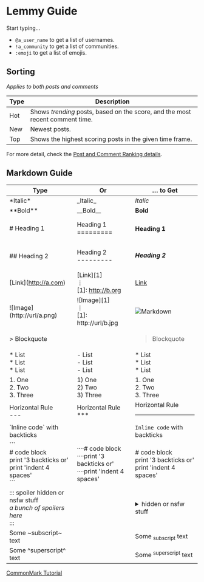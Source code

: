 # Lemmy Guide

Start typing...

- `@a_user_name` to get a list of usernames.
- `!a_community` to get a list of communities.
- `:emoji` to get a list of emojis.

## Sorting

*Applies to both posts and comments*

Type | Description
--- | ---
Hot | Shows *trending* posts, based on the score, and the most recent comment time.
New | Newest posts.
Top | Shows the highest scoring posts in the given time frame.

For more detail, check the [Post and Comment Ranking details](about_ranking.md).

## Markdown Guide

Type | Or | … to Get 
--- | --- | ---
\*Italic\* | \_Italic\_  | _Italic_ 
\*\*Bold\*\* | \_\_Bold\_\_ | **Bold** 
\# Heading 1 | Heading 1 <br> ========= | <h4>Heading 1</h4>
\## Heading 2 | Heading 2 <br>--------- | <h5>Heading 2</h5>
\[Link\](http://a.com) | \[Link\]\[1\]<br>⋮ <br>\[1\]: http://b.org | [Link](https://commonmark.org/) 
!\[Image\](http://url/a.png) | !\[Image\]\[1\]<br>⋮ <br>\[1\]: http://url/b.jpg | ![Markdown](https://commonmark.org/help/images/favicon.png) 
\> Blockquote | | <blockquote>Blockquote</blockquote>
\* List <br>\* List <br>\* List | \- List <br>\- List <br>\- List <br> | *   List <br>*   List <br>*   List <br>
1\. One <br>2\. Two <br>3\. Three | 1) One<br>2) Two<br>3) Three | 1.  One<br>2.  Two<br>3.  Three
Horizontal Rule <br>\--- | Horizontal Rule<br>\*\*\* | Horizontal Rule  <br><hr>
\`Inline code\` with backticks | |`Inline code` with backticks 
\`\`\`<br>\# code block <br>print '3 backticks or'<br>print 'indent 4 spaces' <br>\`\`\` | ····\# code block<br>····print '3 backticks or'<br>····print 'indent 4 spaces' | \# code block <br>print '3 backticks or'<br>print 'indent 4 spaces'
::: spoiler hidden or nsfw stuff<br>*a bunch of spoilers here*<br>::: | | <details><summary> hidden or nsfw stuff </summary><p><em>a bunch of spoilers here</em></p></details>
Some ~subscript~ text | | Some <sub>subscript</sub> text
Some ^superscript^ text | | Some <sup>superscript</sup> text

[CommonMark Tutorial](https://commonmark.org/help/tutorial/)

